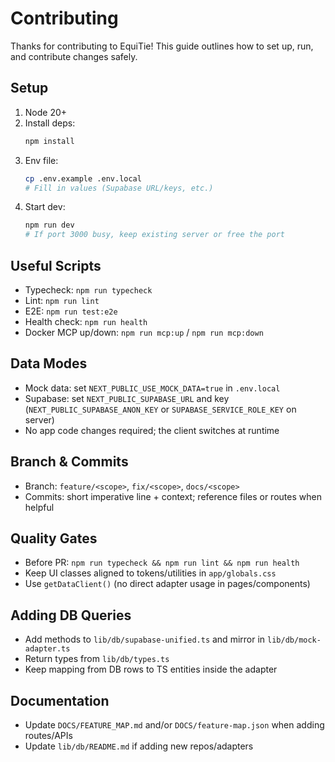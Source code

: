 # Contributing

Thanks for contributing to EquiTie! This guide outlines how to set up, run, and contribute changes safely.

## Setup

1. Node 20+
2. Install deps:
   ```bash
   npm install
   ```
3. Env file:
   ```bash
   cp .env.example .env.local
   # Fill in values (Supabase URL/keys, etc.)
   ```
4. Start dev:
   ```bash
   npm run dev
   # If port 3000 busy, keep existing server or free the port
   ```

## Useful Scripts

- Typecheck: `npm run typecheck`
- Lint: `npm run lint`
- E2E: `npm run test:e2e`
- Health check: `npm run health`
- Docker MCP up/down: `npm run mcp:up` / `npm run mcp:down`

## Data Modes

- Mock data: set `NEXT_PUBLIC_USE_MOCK_DATA=true` in `.env.local`
- Supabase: set `NEXT_PUBLIC_SUPABASE_URL` and key (`NEXT_PUBLIC_SUPABASE_ANON_KEY` or `SUPABASE_SERVICE_ROLE_KEY` on server)
- No app code changes required; the client switches at runtime

## Branch & Commits

- Branch: `feature/<scope>`, `fix/<scope>`, `docs/<scope>`
- Commits: short imperative line + context; reference files or routes when helpful

## Quality Gates

- Before PR: `npm run typecheck && npm run lint && npm run health`
- Keep UI classes aligned to tokens/utilities in `app/globals.css`
- Use `getDataClient()` (no direct adapter usage in pages/components)

## Adding DB Queries

- Add methods to `lib/db/supabase-unified.ts` and mirror in `lib/db/mock-adapter.ts`
- Return types from `lib/db/types.ts`
- Keep mapping from DB rows to TS entities inside the adapter

## Documentation

- Update `DOCS/FEATURE_MAP.md` and/or `DOCS/feature-map.json` when adding routes/APIs
- Update `lib/db/README.md` if adding new repos/adapters
